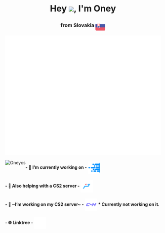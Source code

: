 <h1 align="center">Hey <img src="https://cdn.7tv.app/emote/01FPQXMF6R0008ZYPTDH5TZB78/1x.webp">, I'm Oney</h1>
<h3 align="center">from Slovakia <img align="center" src="sk_flag.svg" height="32" width="32"/></h3>

<picture>
  <img src="/github-metrics.svg" alt="Metrics">
</picture>

<p><img align="left" src="https://github-readme-stats.vercel.app/api/top-langs?username=Oneycs&show_icons=true&locale=en&layout=compact&theme=transparent" alt="Oneycs" /></p>



#### - 🔭 I’m currently working on - <a href="https://fkht.cz" target="blank"><img align="center" src="fkht_new.png" height="40" width="40"/></a>
#### - 🙌 Also helping with a CS2 server - <a href="https://csko.net" target="blank"><img align="center" src="playpoint.png" height="40" width="40"/></a>
#### - 👯 ~I’m working on my CS2 server~ - <img align="center" src="chronohub.png" height="40" width="40"/> __* Currently not working on it.__</a>

#### - 🌐 Linktree - <a href="https://oneyxacek.eu/linktree" target="blank"><img align="center" src="linktree_new.svg" alt="linktree" height="40" width="40"/></a> 
